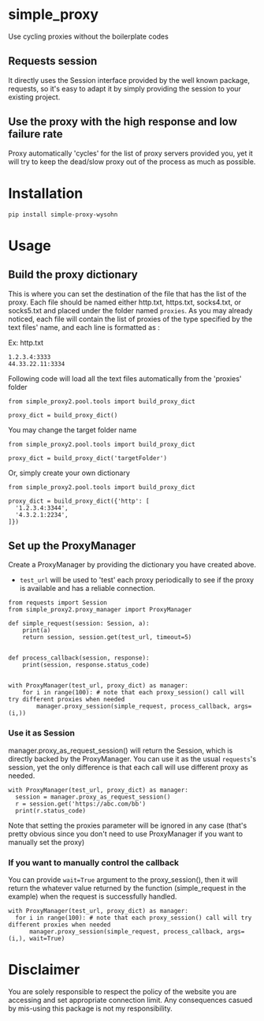 # simple_proxy
Use cycling proxies without the boilerplate codes

## Requests session
It directly uses the Session interface provided by the well known package, requests, so it's easy to adapt it by simply providing the session to your existing project.

## Use the proxy with the high response and low failure rate
Proxy automatically 'cycles' for the list of proxy servers provided you, yet it will try to keep the dead/slow proxy out of the process as much as possible.

# Installation
`pip install simple-proxy-wysohn`

# Usage

## Build the proxy dictionary
This is where you can set the destination of the file that has the list of the proxy. Each file should be named either http.txt, https.txt, socks4.txt, or socks5.txt and placed under the folder named `proxies`. As you may already noticed, each file will contain the list of proxies of the type specified by the text files' name, and each line is formatted as <ip>:<port>
  
  Ex: http.txt
  ```
  1.2.3.4:3333
  44.33.22.11:3334
  ```

  Following code will load all the text files automatically from the 'proxies' folder
  ```
  from simple_proxy2.pool.tools import build_proxy_dict

  proxy_dict = build_proxy_dict()
  ```

  You may change the target folder name
  ```
  from simple_proxy2.pool.tools import build_proxy_dict

  proxy_dict = build_proxy_dict('targetFolder')
  ```

  Or, simply create your own dictionary
  ```
  from simple_proxy2.pool.tools import build_proxy_dict

  proxy_dict = build_proxy_dict({'http': [
    '1.2.3.4:3344',
    '4.3.2.1:2234',
  ]})
  ```


## Set up the ProxyManager
Create a ProxyManager by providing the dictionary you have created above.
  
  - `test_url` will be used to 'test' each proxy periodically to see if the proxy is available and has a reliable connection.
  
  ```
  from requests import Session
  from simple_proxy2.proxy_manager import ProxyManager

  def simple_request(session: Session, a):
      print(a)
      return session, session.get(test_url, timeout=5)


  def process_callback(session, response):
      print(session, response.status_code)


  with ProxyManager(test_url, proxy_dict) as manager:
      for i in range(100): # note that each proxy_session() call will try different proxies when needed
          manager.proxy_session(simple_request, process_callback, args=(i,))
  ```

### Use it as Session
manager.proxy_as_request_session() will return the Session, which is directly backed by the ProxyManager. You can use it as the usual `requests`'s session, yet the only difference is that each call will use different proxy as needed.
  
  ```
  with ProxyManager(test_url, proxy_dict) as manager:
    session = manager.proxy_as_request_session()
    r = session.get('https://abc.com/bb')
    print(r.status_code)
  ```
  
 Note that setting the proxies parameter will be ignored in any case (that's pretty obvious since you don't need to use ProxyManager if you want to manually set the proxy)
  
### If you want to manually control the callback
You can provide `wait=True` argument to the proxy_session(), then it will return the whatever value returned by the function (simple_request in the example) when the request is successfully handled.
  
  ```
  with ProxyManager(test_url, proxy_dict) as manager:
    for i in range(100): # note that each proxy_session() call will try different proxies when needed
        manager.proxy_session(simple_request, process_callback, args=(i,), wait=True)
  ```

# Disclaimer
You are solely responsible to respect the policy of the website you are accessing and set appropriate connection limit. Any consequences casued by mis-using this package is not my responsibility.
